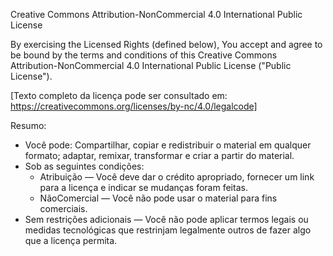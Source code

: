 Creative Commons Attribution-NonCommercial 4.0 International Public License

By exercising the Licensed Rights (defined below), You accept and agree to be bound by the terms and conditions of this Creative Commons Attribution-NonCommercial 4.0 International Public License ("Public License").

[Texto completo da licença pode ser consultado em: https://creativecommons.org/licenses/by-nc/4.0/legalcode]

Resumo:

- Você pode: Compartilhar, copiar e redistribuir o material em qualquer formato; adaptar, remixar, transformar e criar a partir do material.
- Sob as seguintes condições:
  - Atribuição — Você deve dar o crédito apropriado, fornecer um link para a licença e indicar se mudanças foram feitas.
  - NãoComercial — Você não pode usar o material para fins comerciais.
- Sem restrições adicionais — Você não pode aplicar termos legais ou medidas tecnológicas que restrinjam legalmente outros de fazer algo que a licença permita.
